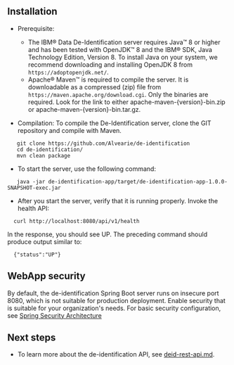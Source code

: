 ## Installation

 - Prerequisite: 
   - The IBM® Data De-Identification server requires Java™ 8 or higher and has been tested with OpenJDK™ 8 and the IBM® SDK, Java Technology Edition, Version 8.  To install Java on your system, we recommend downloading and installing OpenJDK 8 from `https://adoptopenjdk.net/`.
   - Apache® Maven™ is required to compile the server. It is downloadable as a compressed (zip) file from `https://maven.apache.org/download.cgi`. Only the binaries are required. Look for the link to either apache-maven-{version}-bin.zip or apache-maven-{version}-bin.tar.gz.

 - Compilation: To compile the De-Identification server, clone the GIT repository and compile with Maven.

```
   git clone https://github.com/Alvearie/de-identification
   cd de-identification/
   mvn clean package
```

 - To start the server, use the following command: 

```
   java -jar de-identification-app/target/de-identification-app-1.0.0-SNAPSHOT-exec.jar
```

 - After you start the server, verify that it is running properly. Invoke the health API:

 ```
   curl http://localhost:8080/api/v1/health
 ```

 In the response, you should see UP. The preceding command should produce output similar to:

 ```
   {"status":"UP"}
 ``` 

## WebApp security

By default, the de-identification Spring Boot server runs on insecure port 8080, which is not suitable for production deployment. Enable security that is suitable for your organization's needs. For basic security configuration, see [Spring Security Architecture](https://spring.io/guides/topicals/spring-security-architecture/)


## Next steps

- To learn more about the de-identification API, see [deid-rest-api.md](deid-rest-api.md). 
